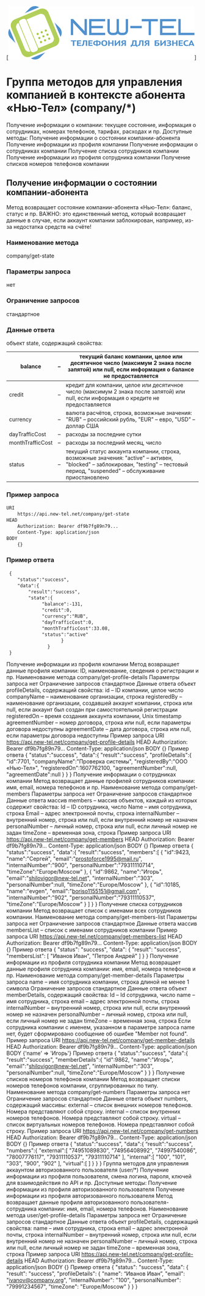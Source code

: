 [![](https://github.com/prodcards/API-New-Tel/blob/main/logo.svg)]
# Группа методов для управления компанией в контексте абонента «Нью-Тел» (company/*)

Получение информации о компании: текущее состояние, информация о сотрудниках, номерах телефонов, тарифах, расходах и пр.
Доступные методы:
Получение информации о состоянии компании-абонента
Получение информации из профиля компании
Получение информации о сотрудниках компании
Получение списка сотрудников компании
Получение информации из профиля сотрудника компании
Получение списков номеров телефонов компании
## Получение информации о состоянии компании-абонента
Метод возвращает состояние компании-абонента «Нью-Тел»: баланс, статус и пр.
ВАЖНО: это единственный метод, который возвращает данные в случае, если аккаунт компании заблокирован, например, из-за недостатка средств на счёте!
### Наименование метода
company/get-state
### Параметры запроса
нет
### Ограничение запросов
стандартное
### Данные ответа
объект state, содержащий свойства:

| balance          | – | текущий баланс компании, целое или десятичное число (максимум 2 знака после запятой) или null, если информация о балансе не предоставляется                                        |
|------------------|---|------------------------------------------------------------------------------------------------------------------------------------------------------------------------------------|
| credit           | – | кредит для компании, целое или десятичное число (максимум 2 знака после запятой) или null, если информация о кредите не предоставляется                                            |
| currency         | – | валюта расчётов, строка, возможные значения: "RUB" – российский рубль, "EUR" – евро, "USD" – доллар США                                                                            |
| dayTrafficCost   | – | расходы за последние сутки                                                                                                                                                         |
| monthTrafficCost | – | расходы за последний месяц, число                                                                                                                                                  |
| status           | – | текущий статус аккаунта компании, строка, возможные значения: "active" – активен, "blocked" – заблокирован, "testing" – тестовый период, "suspended" – обслуживание приостановлено |

### Пример запроса
    

    URI
        https://api.new-tel.net/company/get-state
    HEAD
        Authorization: Bearer df9b7fg89n79...
        Content-Type: application/json
    BODY
        {}
### Пример ответа


     {
        "status":"success",
        "data":{
            "result":"success",
            "state":{
                 "balance":-131,
                 "credit":0,
                 "currency":"RUB",
                 "dayTrafficCost":0,
                 "monthTrafficCost":33.08,
                 "status":"active"
                        }
                   }
     }
Получение информации из профиля компании
Метод возвращает данные профиля компании: ID, наименование, сведения о регистрации и пр.
Наименование метода
company/get-profile-details
Параметры запроса
нет
Ограничение запросов
стандартное
Данные ответа
объект profileDetails, содержащий свойства:
id	–	ID компании, целое число
companyName	–	наименование организации, строка
registeredBy	–	наименование организации, создавшей аккаунт компании, строка или null, если аккаунт был создан при самостоятельной регистрации
registeredOn	–	время создания аккаунта компании, Unix timestamp
agreementNumber	–	номер договора, строка или null, если параметры договора недоступны
agreementDate	–	дата договора, строка или null, если параметры договора недоступны
Пример запроса
URI
https://api.new-tel.net/company/get-profile-details
HEAD
Authorization: Bearer df9b7fg89n79...
Content-Type: application/json
BODY
{}
Пример ответа
{
"status":"success",
"data":{
"result":"success",
"profileDetails":{
"id":7701,
"companyName":"Проверка системы",
"registeredBy":"ООО «Нью-Тел»",
"registeredOn":1607762100,
"agreementNumber":null,
"agreementDate":null
}
}
}
Получение информации о сотрудниках компании
Метод возвращает данные профилей сотрудников компании: имя, email, номера телефонов и пр.
Наименование метода
company/get-members
Параметры запроса
нет
Ограничение запросов
стандартное
Данные ответа
массив members – массив объектов, каждый из которых содержит свойства:
Id	–	ID сотрудника, число
Name	–	имя сотрудника, строка
Email	–	адрес электронной почты, строка
internalNumber	–	внутренний номер, строка или null, если внутренний номер не назначен
personalNumber	–	личный номер, строка или null, если личный номер не задан
timeZone	–	временная зона, строка
Пример запроса
URI
https://api.new-tel.net/company/get-members
HEAD
Authorization: Bearer df9b7fg89n79...
Content-Type: application/json
BODY
{}
Пример ответа
{
"status":"success",
"data":{
"result":"success",
"members":[
{
"id":9423,
"name":"Сергей",
"email":"prostoforce1995@mail.ru",
"internalNumber":"900",
"personalNumber":"79311110714",
"timeZone":"Europe/Moscow"
},
{
"id":9862,
"name":"Игорь",
"email":"shilovigor@new-tel.net",
"internalNumber":"303",
"personalNumber":null,
"timeZone":"Europe/Moscow"
},
{
"id":10185,
"name":"evgen",
"email":"boriso1155151@gmail.com",
"internalNumber":"902",
"personalNumber":"79311110537",
"timeZone":"Europe/Moscow"
}
]
}
}
Получение списка сотрудников компании
Метод возвращает список с именами всех сотрудников компании.
Наименование метода
company/get-members-list
Параметры запроса
нет
Ограничение запросов
стандартное
Данные ответа
массив membersList – список с именами сотрудников компании
Пример запроса
URI
https://api.new-tel.net/company/get-members-list
HEAD
Authorization: Bearer df9b7fg89n79...
Content-Type: application/json
BODY
{}
Пример ответа
{
"status": "success",
"data": {
"result": "success",
"membersList": [
"Иванов Иван",
"Петров Андрей"
]
}
}
Получение информации из профиля сотрудника компании
Метод возвращает данные профиля сотрудника компании: имя, email, номера телефонов и пр.
Наименование метода
company/get-member-details
Параметры запроса
name	–	имя сотрудника компании, строка длиной не менее 1 символа
Ограничение запросов
стандартное
Данные ответа
объект memberDetails, содержащий свойства:
Id	–	Id сотрудника, число
name	–	имя сотрудника, строка
email	–	адрес электронной почты, строка
internalNumber	–	внутренний номер, строка или null, если внутренний номер не назначен
personalNumber	–	личный номер, строка или null, если личный номер не задан
timeZone	–	временная зона, строка
Если сотрудника компании с именем, указанном в параметре запроса name нет, будет сформировано сообщение об ошибке "Member not found".
Пример запроса
URI
https://api.new-tel.net/company/get-member-details
HEAD
Authorization: Bearer df9b7fg89n79…
Content-Type: application/json
BODY
{'name' => 'Игорь'}
Пример ответа
{
"status":"success",
"data":{
"result":"success",
"memberDetails":{
"id":9862,
"name":"Игорь",
"email":"shilovigor@new-tel.net",
"internalNumber":"303",
"personalNumber":null,
"timeZone":"Europe/Moscow"
}
}
}
Получение списков номеров телефонов компании
Метод возвращает списки номеров телефонов компании, сгруппированных по типу.
Наименование метода
company/get-numbers
Параметры запроса
нет
Ограничение запросов
стандартное
Данные ответа
объект numbers, содержащий массивы:
external	–	список внешних номеров телефонов. Номера представляют собой строку.
internal	–	список внутренних номеров телефонов. Номера представляют собой строку.
virtual	–	список виртуальных номеров телефонов. Номера представляют собой строку.
Пример запроса
URI
https://api.new-tel.net/company/get-numbers
HEAD
Authorization: Bearer df9b7fg89n79…
Content-Type: application/json
BODY
{}
Пример ответа
{
"status":"success",
"data":{
“result":"success",
"numbers":{
"external":[
"74951089830",
"74956408992",
"74997540086",
"78007776117",
"79311110537",
"79311110714"
],
"internal":[
"100",
"101",
"303",
"900",
"902"
],
"virtual":[
]
}
}
}
Группа методов для управления аккаунтом авторизованного пользователя (user/*)
Получение информации из профиля пользователя, смена логина, пароля, ключей для взаимодействия по API и пр.
Доступные методы:
Получение информации из профиля авторизованного пользователя
Получение информации из профиля авторизованного пользователя
Метод возвращает данные профиля авторизованного пользователя-сотрудника компании: имя, email, номера телефонов.
Наименование метода
user/get-profile-details
Параметры запроса
нет
Ограничение запросов
стандартное
Данные ответа
объект profileDetails, содержащий свойства:
name	–	имя сотрудника, строка
email	–	адрес электронной почты, строка
internalNumber	–	внутренний номер, строка или null, если внутренний номер не назначен
personalNumber	–	личный номер, строка или null, если личный номер не задан
timeZone	–	временная зона, строка
Пример запроса
URI
https://api.new-tel.net/company/get-profile-details
HEAD
Authorization: Bearer df9b7fg89n79…
Content-Type: application/json
BODY
{}
Пример ответа
{
"status": "success",
"data": {
"result": "success",
"profileDetails": {
"name": “Иванов Иван”,
"email": "ivanov@company.org",
"internalNumber": "100",
"personalNumber": "79991234567",
"timeZone": "Europe/Moscow"
}
}
}
